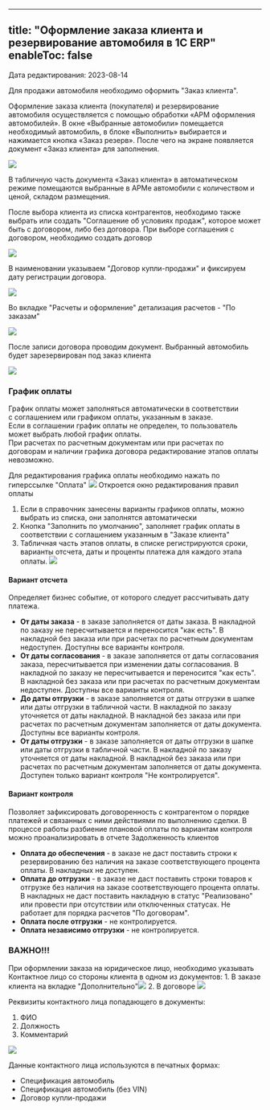 
---
title: "Оформление заказа клиента и резервирование автомобиля в 1С ERP"
enableToc: false
---
Дата редактирования: 2023-08-14

Для продажи автомобиля необходимо оформить "Заказ клиента".

Оформление заказа клиента (покупателя) и резервирование автомобиля осуществляется с помощью обработки «АРМ оформления автомобилей». В окне «Выбранные автомобили» помещается необходимый автомобиль, в блоке «Выполнить» выбирается и нажимается кнопка «Заказ резерв». После чего на экране появляется документ «Заказ клиента» для заполнения.

![](ERP/_attach/заказ-резерв.png)

В табличную часть документа «Заказ клиента» в автоматическом режиме помещаются выбранные в АРМе автомобили с количеством и ценой, складом размещения. 

После выбора клиента из списка контрагентов, необходимо также выбрать или создать "Соглашение об условиях продаж", которое может быть с договором, либо без договора.
При выборе соглашения с договором, необходимо создать договор

![](ERP/_attach/Pasted%20image%2020230328103510.png)

В наименовании указываем "Договор купли-продажи" и фиксируем дату регистрации договора.

![](ERP/_attach/Pasted%20image%2020230328103901.png)

Во вкладке "Расчеты и оформление" детализация расчетов - "По заказам"

![](ERP/_attach/Pasted%20image%2020230328104015.png)

После записи договора проводим документ. Выбранный автомобиль будет зарезервирован под заказ клиента

![](ERP/_attach/Pasted%20image%2020230328104355.png)

### **График оплаты**

График оплаты может заполняться автоматически в соответствии с соглашением или графиком оплаты, указанным в заказе.   
Если в соглашении график оплаты не определен, то пользователь может выбрать любой график оплаты.  
При расчетах по расчетным документам или при расчетах по договорам и наличии графика договора редактирование этапов оплаты невозможно.

Для редактирования графика оплаты необходимо нажать по гиперссылке "Оплата"
![](ERP/_attach/Pasted%20image%2020230726134211.png)
Откроется окно редактирования правил оплаты

1. Если в справочник занесены варианты графиков оплаты, можно выбрать из списка, они заполнятся автоматически
2. Кнопка "Заполнить по умолчанию", заполняет график оплаты в соответствии с соглашением указанным в "Заказе клиента"
3. Табличная часть этапов оплаты, в списке регистрируются сроки, варианты отсчета, даты и проценты платежа для каждого этапа оплаты.
![](ERP/_attach/Pasted%20image%2020230726140457.png)

#### Вариант отсчета

Определяет бизнес событие, от которого следует рассчитывать дату платежа.

- **От даты заказа** - в заказе заполняется от даты заказа. В накладной по заказу не пересчитывается и переносится "как есть". В накладной без заказа или при расчетах по расчетным документам недоступен. Доступны все варианты контроля.
- **От даты согласования** - в заказе заполняется от даты согласования заказа, пересчитывается при изменении даты согласования. В накладной по заказу не пересчитывается и переносится "как есть". В накладной без заказа или при расчетах по расчетным документам недоступен. Доступны все варианты контроля.
- **До даты отгрузки** - в заказе заполняется от даты отгрузки в шапке или даты отгрузки в табличной части. В накладной по заказу уточняется от даты накладной. В накладной без заказа или при расчетах по расчетным документам заполняется от даты документа. Доступны все варианты контроля.
- **От даты отгрузки** - в заказе заполняется от даты отгрузки в шапке или даты отгрузки в табличной части. В накладной по заказу уточняется от даты накладной. В накладной без заказа или при расчетах по расчетным документам заполняется от даты документа. Доступен только вариант контроля "Не контролируется".

#### Вариант контроля

Позволяет зафиксировать договоренность с контрагентом о порядке платежей и связанных с ними действиями по выполнению сделки. В процессе работы разбиение плановой оплаты по вариантам контроля можно проанализировать в отчете Задолженность клиентов

- **Оплата до обеспечения** - в заказе не даст поставить строки к резервированию без наличия на заказе соответствующего процента оплаты. В накладных не доступен.
- **Оплата до отгрузки** - в заказе не даст поставить строки товаров к отгрузке без наличия на заказе соответствующего процента оплаты. В накладных не даст поставить накладную в статус "Реализовано" или провести при отсутствии или отключенных статусах. Не работает для порядка расчетов "По договорам".
- **Оплата после отгрузки** - не контролируется.
- **Оплата независимо отгрузки** - не контролируется.


### **ВАЖНО!!!**

При оформлении заказа на юридическое лицо, необходимо указывать Контактное лицо со стороны клиента в одном из документов:
	1. В заказе клиента на вкладке "Дополнительно"![](ERP/_attach/Pasted%20image%2020230607154245.png)
	2. В договоре ![](ERP/_attach/Pasted%20image%2020230607154302.png)

Реквизиты контактного лица попадающего в документы:
1. ФИО
2. Должность
3. Комментарий

![](ERP/_attach/Pasted%20image%2020230607154657.png)

Данные контактного лица используются в печатных формах:
- Спецификация автомобиль
- Спецификация автомобиль (без VIN)
- Договор купли-продажи